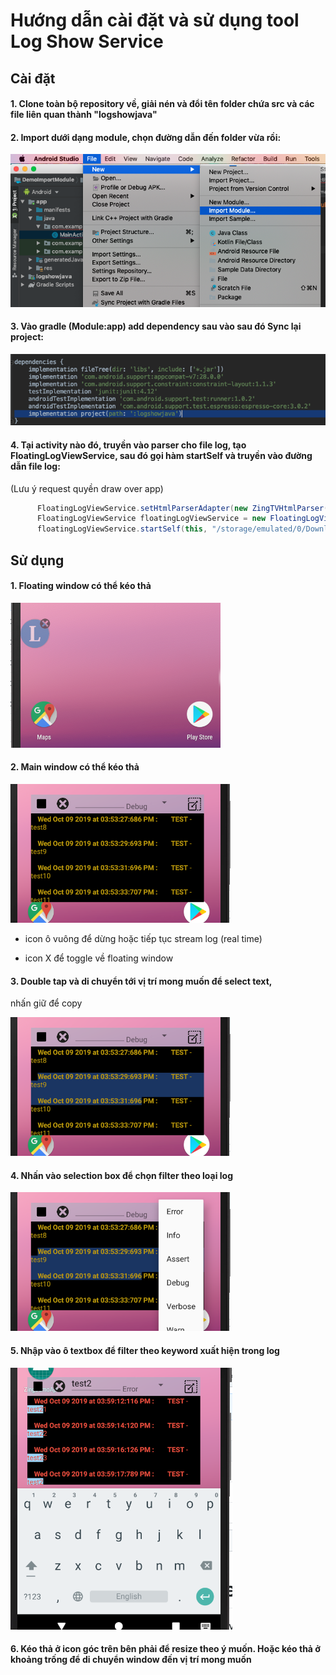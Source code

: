 # Hướng dẫn cài đặt và sử dụng tool Log Show Service
## Cài đặt

#### 1. Clone toàn bộ repository về, giải nén và đổi tên folder chứa src và các file liên quan thành "logshowjava"

#### 2. Import dưới dạng module, chọn đường dẫn đến folder vừa rồi:
![alt text](img_intro/5.png)

#### 3. Vào gradle (Module:app) add dependency sau vào sau đó Sync lại project:

![alt text](img_intro/6.png)

#### 4. Tại activity nào đó, truyền vào parser cho file log, tạo FloatingLogViewService, sau đó gọi hàm startSelf và truyền vào đường dẫn file log:
(Lưu ý request quyền draw over app)

```java
      FloatingLogViewService.setHtmlParserAdapter(new ZingTVHtmlParser());
      FloatingLogViewService floatingLogViewService = new FloatingLogViewService();
      floatingLogViewService.startSelf(this, "/storage/emulated/0/Download/19-09-2019.html");
```

## Sử dụng
#### 1. Floating window có thể kéo thả

![alt text](img_intro/8.png)

#### 2. Main window có thể kéo thả

![alt text](img_intro/9.png)

+ icon ô vuông để dừng hoặc tiếp tục stream log (real time)

+ icon X để toggle về floating window

#### 3. Double tap và di chuyển tới vị trí mong muốn để select text,
nhấn giữ để copy

![alt text](img_intro/10.png)

#### 4. Nhấn vào selection box để chọn filter theo loại log

![alt text](img_intro/11.png)

#### 5. Nhập vào ô textbox để filter theo keyword xuất hiện trong log

![alt text](img_intro/12.png)

#### 6. Kéo thả ở icon góc trên bên phải để resize theo ý muốn. Hoặc kéo thả ở khoảng trống để di chuyển window đến vị trí mong muốn 


